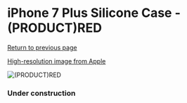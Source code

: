 # iPhone 7 Plus Silicone Case - (PRODUCT)RED

[Return to previous page](/iphone_7)

[High-resolution image from Apple](https://store.storeimages.cdn-apple.com/8756/as-images.apple.com/is/MMQT2?wid=4500&hei=4500&fmt=png)

<div style="width: 384px"><img src="/everypreview/MMQT2.png" alt="(PRODUCT)RED"></div>

### Under construction
